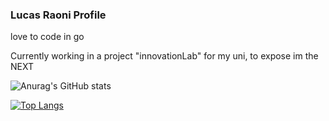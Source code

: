 ### Lucas Raoni Profile

love to code in go 

Currently working in a project "innovationLab"
for my uni, to expose im the NEXT

![Anurag's GitHub stats](https://github-readme-stats.vercel.app/api?username=mahauni&show_icons=true&theme=tokyonight)

[![Top Langs](https://github-readme-stats.vercel.app/api/top-langs/?username=mahauni&layout=compact)](https://github.com/anuraghazra/github-readme-stats)

